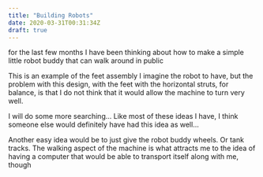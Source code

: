 ```yaml
---
title: "Building Robots"
date: 2020-03-31T00:31:34Z
draft: true
---
```


for the last few months I have been thinking about how to make a simple little 
robot buddy that can walk around in public

This is an example of the feet assembly I imagine the robot to have, but the 
problem with this design, with the feet with the horizontal struts, for balance, 
is that I do not think that it would allow the machine to turn very well.

I will do some more searching... Like most of these ideas I have, I think 
someone else would definitely have had this idea as well...

Another easy idea would be to just give the robot buddy wheels. Or tank tracks. 
The walking aspect of the machine is what attracts me to the idea of having a 
computer that would be able to transport itself along with me, though

